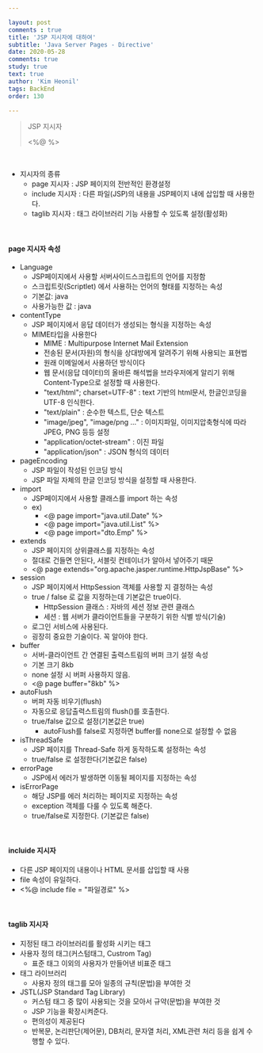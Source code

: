 ```yaml
---

layout: post
comments : true
title: 'JSP 지시자에 대하여'
subtitle: 'Java Server Pages - Directive'
date: 2020-05-28
comments: true
study: true
text: true
author: 'Kim Heonil'
tags: BackEnd
order: 130

---
```


> JSP 지시자
>
> &lt;%@ %>

<br>

- 지시자의 종류
  - page 지시자 : JSP 페이지의 전반적인 환경설정
  - include 지시자 : 다른 파일(JSP)의 내용을 JSP페이지 내에 삽입할 때 사용한다.
  - taglib 지시자 : 태그 라이브러리 기능 사용할 수 있도록 설정(활성화)

<br>

#### page 지시자 속성

- Language
  - JSP페이지에서 사용할 서버사이드스크립트의 언어를 지정함
  - 스크립트릿(Scriptlet) 에서 사용하는 언어의 형태를 지정하는 속성
  - 기본값: java
  - 사용가능한 값 : java
- contentType
  - JSP 페이지에서 응답 데이터가 생성되는 형식을 지정하는 속성
  - MIME타입을 사용한다
    - MIME : Multipurpose Internet Mail Extension
    - 전송된 문서(자원)의 형식을 상대방에게 알려주기 위해 사용되는 표현법
    - 원래 이메일에서 사용하던 방식이다
    - 웹 문서(응답 데이터)의 올바른 해석법을 브라우저에게 알리기 위해 Content-Type으로 설정할 때 사용한다.
    - "text/html"; charset=UTF-8" : text 기반의 html문서, 한글인코딩을 UTF-8 인식한다.
    - "text/plain" : 순수한 텍스트, 단순 텍스트
    - "image/jpeg", "image/png ..." : 이미지파일, 이미지압축형식에 따라 JPEG, PNG 등등 설정
    - "application/octet-stream" : 이진 파일 
    - "application/json" : JSON 형식의 데이터
- pageEncoding
  - JSP 파일이 작성된 인코딩 방식
  - JSP 파일 자체의 한글 인코딩 방식을 설정할 때 사용한다.
- import
  - JSP페이지에서 사용할 클래스를 import 하는 속성
  - ex)
    - &lt;@ page import="java.util.Date" %>
    - &lt;@ page import="java.util.List" %>
    - &lt;@ page import="dto.Emp" %>
- extends
  - JSP 페이지의 상위클래스를 지정하는 속성
  - 절대로 건들면 안된다, 서블릿 컨테이너가 알아서 넣어주기 때문
  - &lt;@ page extends="org.apache.jasper.runtime.HttpJspBase" %>
- session
  - JSP 페이지에서 HttpSession 객체를 사용할 지 결정하는 속성
  - true / false 로 값을 지정하는데 기본값은 true이다.
    - HttpSession 클래스 : 자바의 세션 정보 관련 클래스
    - 세션 : 웹 서버가 클라이언트들을 구분하기 위한 식별 방식(기술)
  - 로그인 서비스에 사용된다.
  - 굉장히 중요한 기술이다. 꼭 알아야 한다.
- buffer
  - 서버-클라이언트 간 연결된 출력스트림의 버퍼 크기 설정 속성
  - 기본 크기 8kb
  - none 설정 시 버퍼 사용하지 않음.
  - &lt;@ page buffer="8kb" %>
- autoFlush
  - 버퍼 자동 비우기(flush)
  - 자동으로 응답출력스트림의 flush()를 호출한다.
  - true/false 값으로 설정(기본값은 true)
    - autoFlush를 false로 지정하면 buffer를 none으로 설정할 수 없음
- isThreadSafe
  - JSP 페이지를 Thread-Safe 하게 동작하도록 설정하는 속성
  - true/false 로 설정한다(기본값은 false)
- errorPage
  - JSP에서 에러가 발생하면 이동될 페이지를 지정하는 속성
- isErrorPage
  - 해당 JSP를 에러 처리하는 페이지로 지정하는 속성
  - exception 객체를 다룰 수 있도록 해준다.
  - true/false로 지정한다. (기본값은 false)

<br>

#### incluide 지시자

- 다른 JSP 페이지의 내용이나 HTML 문서를 삽입할 때 사용
- file 속성이 유일하다.
- &lt;%@ include file = "파일경로" %>

<br>

#### taglib 지시자

- 지정된 태그 라이브러리를 활성화 시키는 태그
- 사용자 정의 태그(커스텀태그, Custrom Tag)
  - 표준 태그 이외의 사용자가 만들어낸 비표준 태그
- 태그 라이브러리
  - 사용자 정의 태그를 모아 일종의 규칙(문법)을 부여한 것
- JSTL(JSP Standard Tag Library)
  - 커스텀 태그 중 많이 사용되는 것을 모아서 규약(문법)을 부여한 것
  - JSP 기능을 확장시켜준다.
  - 편의성이 제공된다
  - 반복문, 논리판단(제어문), DB처리, 문자열 처리, XML관련 처리 등을 쉽게 수행할 수 있다.

<br><br>